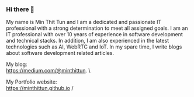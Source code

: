 ### Hi there 👋

My name is Min Thit Tun and I am a dedicated and passionate IT professional with a strong determination to meet all assigned goals. I am an IT professional with over 10 years of experience in software development and technical stacks. In addition, I am also experienced in the latest technologies such as AI, WebRTC and IoT. In my spare time, I write blogs about software development related articles. 


My blog: \
https://medium.com/@minthittun. \

My Portfolio website: \
https://minthittun.github.io /


<!--
**minthittun/minthittun** is a ✨ _special_ ✨ repository because its `README.md` (this file) appears on your GitHub profile.

Here are some ideas to get you started:

- 🔭 I’m currently working on ...
- 🌱 I’m currently learning ...
- 👯 I’m looking to collaborate on ...
- 🤔 I’m looking for help with ...
- 💬 Ask me about ...
- 📫 How to reach me: ...
- 😄 Pronouns: ...
- ⚡ Fun fact: ...
-->
